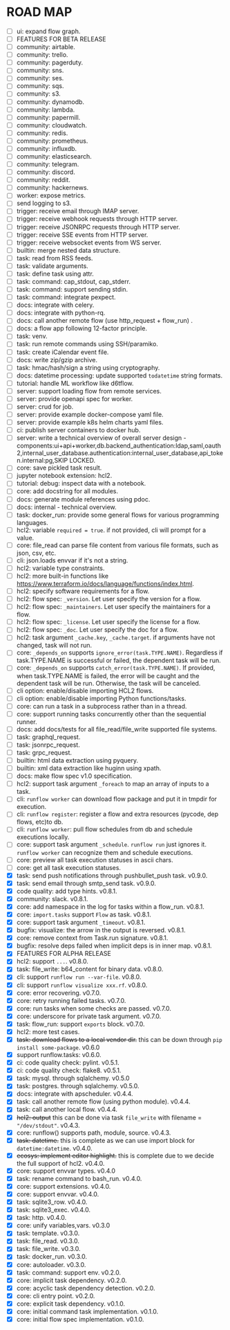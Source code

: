 # ROAD MAP

- [ ] ui: expand flow graph.
- [ ] FEATURES FOR BETA RELEASE
- [ ] community: airtable.
- [ ] community: trello.
- [ ] community: pagerduty.
- [ ] community: sns.
- [ ] community: ses.
- [ ] community: sqs.
- [ ] community: s3.
- [ ] community: dynamodb.
- [ ] community: lambda.
- [ ] community: papermill.
- [ ] community: cloudwatch.
- [ ] community: redis.
- [ ] community: prometheus.
- [ ] community: influxdb.
- [ ] community: elasticsearch.
- [ ] community: telegram.
- [ ] community: discord.
- [ ] community: reddit.
- [ ] community: hackernews.
- [ ] worker: expose metrics.
- [ ] send logging to s3.
- [ ] trigger: receive email through IMAP server.
- [ ] trigger: receive webhook requests through HTTP server.
- [ ] trigger: receive JSONRPC requests through HTTP server.
- [ ] trigger: receive SSE events from HTTP server.
- [ ] trigger: receive websocket events from WS server.
- [ ] builtin: merge nested data structure.
- [ ] task: read from RSS feeds.
- [ ] task: validate arguments.
- [ ] task: define task using attr.
- [ ] task: command: cap_stdout, cap_stderr.
- [ ] task: command: support sending stdin.
- [ ] task: command: integrate pexpect.
- [ ] docs: integrate with celery.
- [ ] docs: integrate with python-rq.
- [ ] docs: call another remote flow (use http_request + flow_run) .
- [ ] docs: a flow app following 12-factor principle.
- [ ] task: venv.
- [ ] task: run remote commands using SSH/paramiko.
- [ ] task: create iCalendar event file.
- [ ] docs: write zip/gzip archive.
- [ ] task: hmac/hash/sign a string using cryptography.
- [ ] docs: datetime processing: update supported `todatetime` string formats.
- [ ] tutorial: handle ML workflow like d6tflow.
- [ ] server: support loading flow from remote services.
- [ ] server: provide openapi spec for worker.
- [ ] server: crud for job.
- [ ] server: provide example docker-compose yaml file.
- [ ] server: provide example k8s helm charts yaml files.
- [ ] ci: publish server containers to docker hub.
- [ ] server: write a technical overview of overall server design - components:ui+api+worker,db.backend_authentication:ldap,saml,oauth2,internal_user_database.authentication:internal_user_database,api_token.internal:pg,SKIP LOCKED.
- [ ] core: save pickled task result.
- [ ] jupyter notebook extension: hcl2.
- [ ] tutorial: debug: inspect data with a notebook.
- [ ] core: add docstring for all modules.
- [ ] docs: generate module references using pdoc.
- [ ] docs: internal - technical overview.
- [ ] task: docker_run: provide some general flows for various programming languages.
- [ ] hcl2: variable `required = true`. if not provided, cli will prompt for a value.
- [ ] core: file_read can parse file content from various file formats, such as json, csv, etc.
- [ ] cli: json.loads envvar if it's not a string.
- [ ] hcl2: variable type constraints.
- [ ] hcl2: more built-in functions like https://www.terraform.io/docs/language/functions/index.html.
- [ ] hcl2: specify software requirements for a flow.
- [ ] hcl2: flow spec: `_version`. Let user specify the version for a flow.
- [ ] hcl2: flow spec: `_maintainers`. Let user specify the maintainers for a flow.
- [ ] hcl2: flow spec: `_license`. Let user specify the license for a flow.
- [ ] hcl2: flow spec: `_doc`. Let user specify the doc for a flow.
- [ ] hcl2: task argument `_cache.key`, `_cache.target`. if arguments have not changed, task will not run.
- [ ] core: `_depends_on` supports `ignore_error(task.TYPE.NAME)`. Regardless if task.TYPE.NAME is successful or failed, the dependent task will be run.
- [ ] core: `_depends_on` supports `catch_error(task.TYPE.NAME)`. If provided, when task.TYPE.NAME is failed, the error will be caught and the dependent task will be run. Otherwise, the task will be canceled.
- [ ] cli option: enable/disable importing HCL2 flows.
- [ ] cli option: enable/disable importing Python functions/tasks.
- [ ] core: can run a task in a subprocess rather than in a thread.
- [ ] core: support running tasks concurrently other than the sequential runner.
- [ ] docs: add docs/tests for all file_read/file_write supported file systems.
- [ ] task: graphql_request.
- [ ] task: jsonrpc_request.
- [ ] task: grpc_request.
- [ ] builtin: html data extraction using pyquery.
- [ ] builtin: xml data extraction like huginn using xpath.
- [ ] docs: make flow spec v1.0 specification.
- [ ] hcl2: support task argument `_foreach` to map an array of inputs to a task.
- [ ] cli: `runflow worker` can download flow package and put it in tmpdir for execution.
- [ ] cli: `runflow register`: register a flow and extra resources (pycode, dep flows, etc)to db.
- [ ] cli: `runflow worker`: pull flow schedules from db and schedule executions locally.
- [ ] core: support task argument `_schedule`. `runflow run` just ignores it. `runflow worker` can recognize them and schedule executions.
- [ ] core: preview all task execution statuses in ascii chars.
- [ ] core: get all task execution statuses.
- [x] task: send push notifications through pushbullet_push task. v0.9.0.
- [x] task: send email through smtp_send task. v0.9.0.
- [x] code quality: add type hints. v0.8.1.
- [x] community: slack. v0.8.1.
- [x] core: add namespace in the log for tasks within a flow_run. v0.8.1.
- [x] core: `import.tasks` support `Flow` as task. v0.8.1.
- [x] core: support task argument `_timeout`. v0.8.1.
- [x] bugfix: visualize: the arrow in the output is reversed. v0.8.1.
- [x] core: remove context from Task.run signature. v0.8.1.
- [x] bugfix: resolve deps failed when implicit deps is in inner map. v0.8.1.
- [x] FEATURES FOR ALPHA RELEASE
- [x] hcl2: support `...`. v0.8.0.
- [x] task: file_write: b64_content for binary data. v0.8.0.
- [x] cli: support `runflow run --var-file`. v0.8.0.
- [x] cli: support `runflow visualize xxx.rf`. v0.8.0.
- [x] core: error recovering. v0.7.0.
- [x] core: retry running failed tasks. v0.7.0.
- [x] core: run tasks when some checks are passed. v0.7.0.
- [x] core: underscore for private task argument. v0.7.0.
- [x] task: flow_run: support `exports` block. v0.7.0.
- [x] hcl2: more test cases.
- [x] ~~task: download flows to a local vendor dir.~~ this can be down through `pip install some-package`. v0.6.0
- [x] support runflow.tasks: v0.6.0.
- [x] ci: code quality check: pylint. v0.5.1.
- [x] ci: code quality check: flake8. v0.5.1.
- [x] task: mysql. through sqlalchemy. v0.5.0
- [x] task: postgres. through sqlalchemy. v0.5.0.
- [x] docs: integrate with apscheduler. v0.4.4.
- [x] task: call another remote flow (using python module). v0.4.4.
- [x] task: call another local flow. v0.4.4.
- [x] ~~hcl2: output~~ this can be done via task `file_write` with filename = `"/dev/stdout"`. v0.4.3.
- [x] core: runflow() supports path, module, source. v0.4.3.
- [x] ~~task: datetime.~~ this is complete as we can use import block for `datetime:datetime`. v0.4.0.
- [x] ~~ecosys: implement editor highlight.~~ this is complete due to we decide the full support of hcl2. v0.4.0.
- [x] core: support envvar types. v0.4.0
- [x] task: rename command to bash_run. v0.4.0.
- [x] core: support extensions. v0.4.0.
- [x] core: support envvar. v0.4.0.
- [x] task: sqlite3_row. v0.4.0.
- [x] task: sqlite3_exec. v0.4.0.
- [x] task: http. v0.4.0.
- [x] core: unify variables,vars. v0.3.0
- [x] task: template. v0.3.0.
- [x] task: file_read. v0.3.0.
- [x] task: file_write. v0.3.0.
- [x] task: docker_run. v0.3.0.
- [x] core: autoloader. v0.3.0.
- [x] task: command: support env. v0.2.0.
- [x] core: implicit task dependency. v0.2.0.
- [x] core: acyclic task dependency detection. v0.2.0.
- [x] core: cli entry point. v0.2.0.
- [x] core: explicit task dependency. v0.1.0.
- [x] core: initial command task implementation. v0.1.0.
- [x] core: initial flow spec implementation. v0.1.0.
